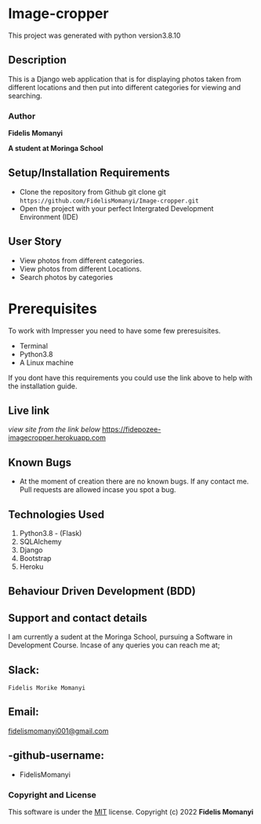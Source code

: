 # Image-cropper
This project was generated with python version3.8.10

## Description
 
This is a Django web application that is for displaying photos taken from different locations and then put into different categories for viewing and searching.

### Author

**Fidelis Momanyi**

**A student at Moringa School**

## Setup/Installation Requirements

* Clone the repository from Github
git clone git ```https://github.com/FidelisMomanyi/Image-cropper.git```
* Open the project with your perfect Intergrated Development Environment (IDE)

## User Story

- View photos from different categories.
- View photos from different Locations.
- Search photos by categories

# Prerequisites

To work with Impresser you need to have some few preresuisites.
- Terminal
- Python3.8
- A Linux machine

If you dont have this requirements you could use the link above to help with the installation guide.

## Live link

*view site from the link below* 
https://fidepozee-imagecropper.herokuapp.com

## Known Bugs

* At the moment of creation there are no known bugs. If any contact me. Pull requests are allowed incase you spot a bug.

## Technologies Used

1. Python3.8 - (Flask)
2. SQLAlchemy
3. Django
4. Bootstrap
5. Heroku

## Behaviour Driven Development (BDD)
## Support and contact details
I am currently a sudent at the Moringa School, pursuing a Software in Development Course.
Incase of any queries you can reach me at;
## Slack: 
```
Fidelis Morike Momanyi
```
## Email:

[fidelismomanyi001@gmail.com]()

## -github-username:

* FidelisMomanyi

### Copyright and License

This software is under the [MIT](License) license. Copyright (c) 2022 **Fidelis Momanyi**
